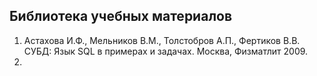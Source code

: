 ## Библиотека учебных материалов

1. Астахова И.Ф., Мельников В.М., Толстобров А.П., Фертиков В.В. СУБД: Язык SQL в примерах и задачах. Москва, Физматлит 2009.
2. 
